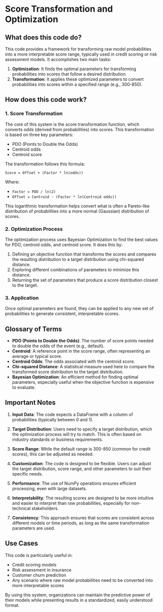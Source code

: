 # Score Transformation and Optimization

## What does this code do?

This code provides a framework for transforming raw model probabilities into a more interpretable score range, typically used in credit scoring or risk assessment models. It accomplishes two main tasks:

1. **Optimization**: It finds the optimal parameters for transforming probabilities into scores that follow a desired distribution.
2. **Transformation**: It applies these optimized parameters to convert probabilities into scores within a specified range (e.g., 300-850).

## How does this code work?

### 1. Score Transformation

The core of this system is the score transformation function, which converts odds (derived from probabilities) into scores. This transformation is based on three key parameters:

- PDO (Points to Double the Odds)
- Centroid odds
- Centroid score

The transformation follows this formula:

```
Score = Offset + (Factor * ln(odds))
```

Where:
- `Factor = PDO / ln(2)`
- `Offset = Centroid - (Factor * ln(Centroid odds))`

This logarithmic transformation helps convert what is often a Pareto-like distribution of probabilities into a more normal (Gaussian) distribution of scores.

### 2. Optimization Process

The optimization process uses Bayesian Optimization to find the best values for PDO, centroid odds, and centroid score. It does this by:

1. Defining an objective function that transforms the scores and compares the resulting distribution to a target distribution using chi-squared distance.
2. Exploring different combinations of parameters to minimize this distance.
3. Returning the set of parameters that produce a score distribution closest to the target.

### 3. Application

Once optimal parameters are found, they can be applied to any new set of probabilities to generate consistent, interpretable scores.

## Glossary of Terms

- **PDO (Points to Double the Odds)**: The number of score points needed to double the odds of the event (e.g., default).
- **Centroid**: A reference point in the score range, often representing an average or typical score.
- **Centroid Odds**: The odds associated with the centroid score.
- **Chi-squared Distance**: A statistical measure used here to compare the transformed score distribution to the target distribution.
- **Bayesian Optimization**: An efficient method for finding optimal parameters, especially useful when the objective function is expensive to evaluate.

## Important Notes

1. **Input Data**: The code expects a DataFrame with a column of probabilities (typically between 0 and 1).

2. **Target Distribution**: Users need to specify a target distribution, which the optimization process will try to match. This is often based on industry standards or business requirements.

3. **Score Range**: While the default range is 300-850 (common for credit scores), this can be adjusted as needed.

4. **Customization**: The code is designed to be flexible. Users can adjust the target distribution, score range, and other parameters to suit their specific needs.

5. **Performance**: The use of NumPy operations ensures efficient processing, even with large datasets.

6. **Interpretability**: The resulting scores are designed to be more intuitive and easier to interpret than raw probabilities, especially for non-technical stakeholders.

7. **Consistency**: This approach ensures that scores are consistent across different models or time periods, as long as the same transformation parameters are used.

## Use Cases

This code is particularly useful in:
- Credit scoring models
- Risk assessment in insurance
- Customer churn prediction
- Any scenario where raw model probabilities need to be converted into more interpretable scores

By using this system, organizations can maintain the predictive power of their models while presenting results in a standardized, easily understood format.
